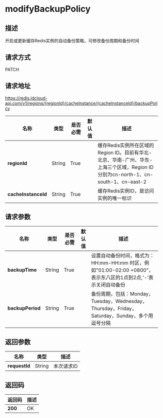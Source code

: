 # modifyBackupPolicy


## 描述
开启或更新缓存Redis实例的自动备份策略，可修改备份周期和备份时间

## 请求方式
PATCH

## 请求地址
https://redis.jdcloud-api.com/v1/regions/{regionId}/cacheInstance/{cacheInstanceId}/backupPolicy

|名称|类型|是否必需|默认值|描述|
|---|---|---|---|---|
|**regionId**|String|True| |缓存Redis实例所在区域的Region ID。目前有华北-北京、华南-广州、华东-上海三个区域，Region ID分别为cn-north-1、cn-south-1、cn-east-2|
|**cacheInstanceId**|String|True| |缓存Redis实例ID，是访问实例的唯一标识|

## 请求参数
|名称|类型|是否必需|默认值|描述|
|---|---|---|---|---|
|**backupTime**|String|True| |设置自动备份时间，格式为：HH:mm-HH:mm 时区，例如"01:00-02:00 +0800"，表示东八区的1点到2点,'-'表示关闭自动备份|
|**backupPeriod**|String|True| |备份周期，包括：Monday，Tuesday，Wednesday，Thursday，Friday，Saturday，Sunday，多个用逗号分隔|


## 返回参数
|名称|类型|描述|
|---|---|---|
|**requestId**|String|本次请求ID|


## 返回码
|返回码|描述|
|---|---|
|**200**|OK|
